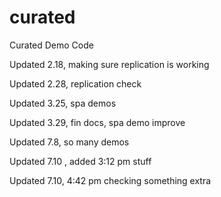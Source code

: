 # curated
Curated Demo Code

Updated 2.18, making sure replication is working

Updated 2.28, replication check 

Updated 3.25, spa demos

Updated 3.29, fin docs, spa demo improve

Updated 7.8, so many demos

Updated 7.10 , added 3:12 pm stuff

Updated 7.10, 4:42 pm checking something extra
